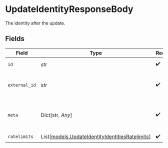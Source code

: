 # UpdateIdentityResponseBody

The identity after the update.


## Fields

| Field                                                                                              | Type                                                                                               | Required                                                                                           | Description                                                                                        | Example                                                                                            |
| -------------------------------------------------------------------------------------------------- | -------------------------------------------------------------------------------------------------- | -------------------------------------------------------------------------------------------------- | -------------------------------------------------------------------------------------------------- | -------------------------------------------------------------------------------------------------- |
| `id`                                                                                               | *str*                                                                                              | :heavy_check_mark:                                                                                 | The id of the identity.                                                                            | id_1234                                                                                            |
| `external_id`                                                                                      | *str*                                                                                              | :heavy_check_mark:                                                                                 | The externalId of the identity.                                                                    | user_1234                                                                                          |
| `meta`                                                                                             | Dict[str, *Any*]                                                                                   | :heavy_check_mark:                                                                                 | The metadata attached to this identity.                                                            | {<br/>"stripeSubscriptionId": "sub_1234"<br/>}                                                     |
| `ratelimits`                                                                                       | List[[models.UpdateIdentityIdentitiesRatelimits](../models/updateidentityidentitiesratelimits.md)] | :heavy_check_mark:                                                                                 | N/A                                                                                                |                                                                                                    |